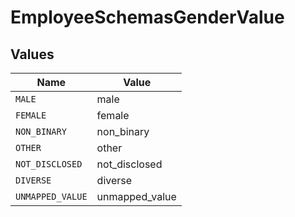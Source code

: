# EmployeeSchemasGenderValue


## Values

| Name             | Value            |
| ---------------- | ---------------- |
| `MALE`           | male             |
| `FEMALE`         | female           |
| `NON_BINARY`     | non_binary       |
| `OTHER`          | other            |
| `NOT_DISCLOSED`  | not_disclosed    |
| `DIVERSE`        | diverse          |
| `UNMAPPED_VALUE` | unmapped_value   |
